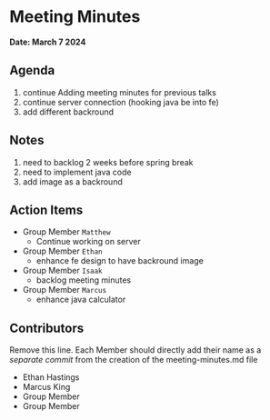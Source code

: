 # Meeting Minutes
**Date: March 7 2024**

## Agenda
1. continue Adding meeting minutes for previous talks
2. continue server connection (hooking java be into fe)
3. add different backround

## Notes
1. need to backlog 2 weeks before spring break
2. need to implement java code
3. add image as a backround

## Action Items
* Group Member `Matthew`
    * Continue working on server
* Group Member `Ethan`
    * enhance fe design to have backround image
* Group Member `Isaak`
    * backlog meeting minutes
* Group Member `Marcus`
    * enhance java calculator


## Contributors
Remove this line. Each Member should directly add their name as a _separate commit_ from the creation of the meeting-minutes.md file
* Ethan Hastings
* Marcus King
* Group Member
* Group Member

